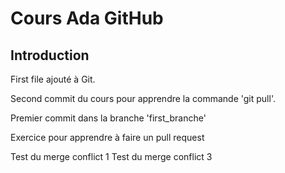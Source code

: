 # Cours Ada GitHub
## Introduction

First file ajouté à Git.

Second commit du cours pour apprendre la commande 'git pull'. 

Premier commit dans la branche 'first_branche'

Exercice pour apprendre à faire un pull request

Test du merge conflict 1
Test du merge conflict 3